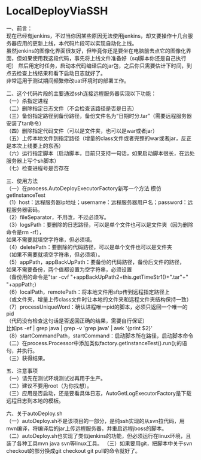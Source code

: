 # LocalDeployViaSSH
一、前言：  
现在已经有jenkins，不过当你因某些原因无法使用jenkins，却又要操作十几台服务器应用的更新上线，本代码片段可以实现自动化上线。  
虽然jenkins的图像化界面很友好，但毕竟你还是要坐在电脑前去点它的图像化界面，但如果使用我这段代码，事先将上线文件准备好（sql脚本你还是自己执行吧）
然后用定时任务，启动本代码编译后的jar包，之后你只需要估计下时间，到点去检查上线结果和看下启动日志就好了。  
非常适用于测试期间频繁修改uat环境时的部署工作。  

二、这个代码片段的主要通过ssh连接远程服务器实现以下功能：  
（一）杀指定进程  
（二）删除指定日志文件（不会检查该路径是否是日志）  
（三）备份指定路径到备份路径，备份文件名为“日期时分.tar”（需要远程服务器安装了tar命令）  
（四）删除指定代码文件（可以是文件夹，也可以是war或者jar）  
（五）上传本地文件到指定路径（增量的class文件或者完整的war或者jar，反正是本次上线要上的东西）  
（六）运行指定脚本（启动脚本，目前只支持一句话，如果启动脚本很长，在远处服务器上写个sh脚本）  
（七）检查进程号是否存在  

三、使用方法  
（一）在process.AutoDeployExecutorFactory新写一个方法 模仿getInstanceTest  
（1）host：远程服务器ip地址；username：远程服务器用户名；password：远程服务器密码。  
（2）fileSeparator，不用改，不过必须写。  
（3）logsPath：要删除的日志路径，可以是单个文件也可以是文件夹（因为删除命令是rm -rf），  
如果不需要就填空字符串，但必须填。  
（4）deletePath：要删除的代码路径，可以是单个文件也可以是文件夹  
（如果不需要就填空字符串，但必须填）。  
（5）appPath，appBackUpPath：要备份的代码路径，备份后文件的路径，  
如果不需要备份，两个值都设置为空字符串，必须设置  
（备份用的命令是"tar -cvf "+appBackUpPath2+this.getTimeStr1()+".tar"+" "+appPath;）  
（6）localPath，remotePath：将本地文件用sftp传到远程指定路径上  
（或文件夹，增量上传class文件时让本地的文件夹和远程文件夹结构保持一致）  
（7）processUniqueWord：确认进程唯一pid的脚本，必须只返回一个唯一的pid  
（代码没有检查这句话是否返回正确的结果，需要自行保证）  
比如ps -ef | grep java | grep -v 'grep java' | awk '{print $2}'  
（8）startCommandPath，startCommand：启动脚本所在路径，启动脚本命令  
（二）在process.Processor中添加类似factory.getInstanceTest().run();的语句，并执行。  
（三）获得结果。  

五、注意事项  
（一）请先在测试环境测试过再用于生产。  
（二）建议不要用root（为你找想）。  
（三）应用是否启动，还是要看具体日志，AutoGetLogExecutorFactory是下载远程日志到本地的模板。

六、关于autoDeploy.sh  
（一）autoDeploy.sh不是该项目的一部分，是纯ssh实现的从svn拉代码，用mvn编译，将编译后的jar上传远程服务器，并重启远程jboss的脚本。  
（二）autoDeploy.sh也实现了类似jenkins的功能，但必须运行在linux环境，且装了各种工具mvn java svn等linux工具。
（三）如果要用git，把脚本中关于svn checkout的部分换成git checkout git pull的命令就好了。
